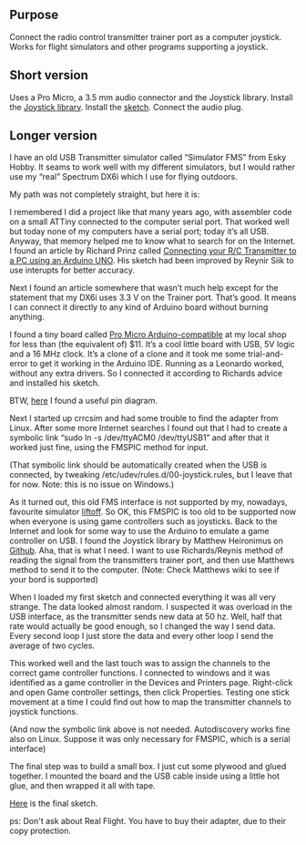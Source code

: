 ## Purpose
Connect the radio control transmitter trainer port as a computer joystick. Works for flight simulators and other programs supporting a joystick.

## Short version
Uses a Pro Micro, a 3.5 mm audio connector and the Joystick library.
Install the [Joystick library](https://github.com/MHeironimus/ArduinoJoystickLibrary). Install the [sketch](../../../raw/master/Rc-Control/Rc-Control.ino).
Connect the audio plug.

## Longer version
I have an old USB Transmitter simulator called “Simulator FMS” from Esky Hobby. It seams to work well with my different simulators, but I would rather use my “real” Spectrum DX6i which I use for flying outdoors.

My path was not completely straight, but here it is:

I remembered I did a project like that many years ago, with assembler code on a small ATTiny connected to the computer serial port. That worked well but today none of my computers have a serial port; today it’s all USB.
Anyway, that memory helped me to know what to search for on the Internet. I found an article by Richard Prinz called [Connecting your R/C Transmitter to a PC using an Arduino UNO](https://www.min.at/prinz/?x=entry:entry130320-204119). His sketch had been improved by Reynir Siik to use interupts for better accuracy.

Next I found an article somewhere that wasn’t much help except for the statement that my DX6i uses 3.3 V on the Trainer port. That’s good. It means I can connect it directly to any kind of Arduino board without burning anything.

I found a tiny board called [Pro Micro Arduino-compatible](https://www.kjell.com/se/sortiment/el-verktyg/arduino/utvecklingskort/pro-micro-arduino-kompatibelt-utvecklingskort-p87965) at my local shop for less than (the equivalent of) $11. It’s a cool little board with USB, 5V logic and a 16 MHz clock. It’s a clone of a clone and it took me some trial-and-error to get it working in the Arduino IDE. Running as a Leonardo worked, without any extra drivers.
So I connected it according to Richards advice and installed his sketch.

BTW, [here](http://www.pighixxx.net/wp-content/uploads/2016/07/pro_micro_pinout_v1_0_blue.pdf) I found a useful pin diagram.

Next I started up crrcsim and had some trouble to find the adapter from Linux. After some more Internet searches I found out that I had to create a symbolic link “sudo ln -s /dev/ttyACM0 /dev/ttyUSB1” and after that it worked just fine, using the FMSPIC method for input.

(That symbolic link should be automatically created when the USB is connected, by tweaking /etc/udev/rules.d/00-joystick.rules, but I leave that for now. Note: this is no issue on Windows.)

As it turned out, this old FMS interface is not supported by my, nowadays, favourite simulator [liftoff](http://www.liftoff-game.com). So OK, this FMSPIC is too old to be supported now when everyone is using game controllers such as joysticks. Back to the Internet and look for some way to use the Arduino to emulate a game controller on USB. I found the Joystick library by Matthew Heironimus on [Github](https://github.com/MHeironimus/ArduinoJoystickLibrary).
Aha, that is what I need. I want to use Richards/Reynis method of reading the signal from the transmitters trainer port, and then use Matthews method to send it to the computer. (Note: Check Matthews wiki to see if your bord is supported)

When I loaded my first sketch and connected everything it was all very strange. The data looked almost random.
I suspected it was overload in the USB interface, as the transmitter sends new data at 50 hz.
Well, half that rate would actually be good enough, so I changed the way I send data. Every second loop I just store the data and every other loop I send the average of two cycles.

This worked well and the last touch was to assign the channels to the correct game controller functions.
I connected to windows and it was identified as a game controller in the Devices and Printers page. Right-click and open Game controller settings, then click Properties. Testing one stick movement at a time I could find out how to map the transmitter channels to joystick functions.

(And now the symbolic link above is not needed. Autodiscovery works fine also on Linux. Suppose it was only necessary for FMSPIC, which is a serial interface)

The final step was to build a small box. I just cut some plywood and glued together. I mounted the board and the USB cable inside using a little hot glue, and then wrapped it all with tape.

[Here](../../../raw/master/Rc-Control/Rc-Control.ino) is the final sketch.

ps: Don't ask about Real Flight. You have to buy their adapter, due to their copy protection.
